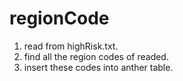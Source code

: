 # regionCode 
1. read from highRisk.txt.
2. find all the region codes of readed.
3. insert these codes into anther table.
